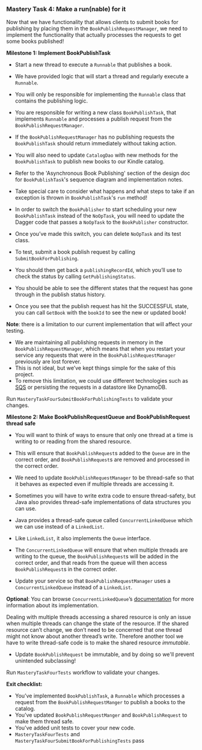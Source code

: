 ### Mastery Task 4: Make a run(nable) for it

Now that we have functionality that allows clients to submit books for publishing by placing them in the
`BookPublishRequestManager`, we need to implement the functionality that actually processes the requests to get some
books published!

**Milestone 1: Implement BookPublishTask**

- Start a new thread to execute a `Runnable` that publishes a book. 
- We have provided logic that will start a thread and regularly execute a `Runnable`.
- You will only be responsible for implementing the `Runnable` class that contains the publishing logic.


- You are responsible for writing a new class `BookPublishTask`, that implements `Runnable` and processes a publish
request from the `BookPublishRequestManager`. 
- If the `BookPublishRequestManager` has no publishing requests the `BookPublishTask` should return immediately 
without taking action. 
- You will also need to update `CatalogDao` with new methods for the `BookPublishTask` to publish 
new books to our Kindle catalog.

- Refer to the 'Asynchronous Book Publishing' section of the design doc for `BookPublishTask`'s sequence diagram and
implementation notes. 
- Take special care to consider what happens and what steps to take if an exception is thrown in
`BookPublishTask`'s `run` method!

- In order to switch the `BookPublisher` to start scheduling your new `BookPublishTask` instead of the `NoOpTask`, you
will need to update the Dagger code that passes a `NoOpTask` to the `BookPublisher` constructor. 
- Once you’ve made this switch, you can delete `NoOpTask` and its test class.

- To test, submit a book publish request by calling `SubmitBookForPublishing`. 
- You should then get back a `publishingRecordId`, which you’ll use to check the status by calling `GetPublishingStatus`. 
- You should be able to see the different states that the request has gone through in the publish status history. 
- Once you see that the publish request has hit the SUCCESSFUL state, you can call `GetBook` with the `bookId` to see 
the new or updated book!

**Note**: there is a limitation to our current implementation that will affect your testing. 
- We are maintaining all publishing requests in memory in the `BookPublishRequestManager`, which means 
that when you restart your service any requests that were in the `BookPublishRequestManager` previously are lost forever. 
- This is not ideal, but we’ve kept things simple for the sake of this project. 
- To remove this limitation, we could use different technologies such as [SQS](https://aws.amazon.com/sqs/) 
or persisting the requests in a datastore like DynamoDB.

Run `MasteryTaskFourSubmitBookForPublishingTests` to validate your changes.

**Milestone 2: Make BookPublishRequestQueue and BookPublishRequest thread safe**

- You will want to think of ways to ensure that only one thread at a time is writing to or reading from the shared resource. 
- This will ensure that `BookPublishRequest`s added to the `Queue` are in the correct order, and 
`BookPublishRequest`s are removed and processed in the correct order.

- We need to update `BookPublishRequestManager` to be thread-safe so that it behaves as expected
even if multiple threads are accessing it. 
- Sometimes you will have to write extra code to ensure thread-safety, but Java also provides thread-safe 
implementations of data structures you can use. 
- Java provides a thread-safe queue called `ConcurrentLinkedQueue` which we can use instead of a `LinkedList`. 
- Like `LinkedList`, it also implements the `Queue` interface.

- The `ConcurrentLinkedQueue` will ensure that when multiple threads are writing to the queue, the `BookPublishRequest`s
will be added in the  correct order, and that reads from the queue will then access `BookPublishRequest`s in the
correct order.  
- Update your service so that `BookPublishRequestManager` uses a `ConcurrentLinkedQueue` instead
of a `LinkedList`.

**Optional**: You can browse `ConcurrentLinkedQueue`’s [documentation](https://docs.oracle.com/javase/8/docs/api/java/util/concurrent/ConcurrentLinkedQueue.html)
for more information about its implementation.

Dealing with multiple threads accessing a shared resource is only an issue when multiple threads can change the state
of the resource. If the shared resource can’t change, we don’t need to be concerned that one thread might not know
about another thread’s write. Therefore another tool we have to write thread-safe code is to make the shared resource
*immutable*.

- Update `BookPublishRequest` be immutable, and by doing so we'll prevent unintended subclassing!

Run `MasteryTaskFourTests` workflow to validate your changes.

**Exit checklist:**

* You’ve implemented `BookPublishTask`, a `Runnable` which processes a request from the `BookPublishRequestManger` to
  publish a books to the catalog.
* You’ve updated `BookPublishRequestManger` and `BookPublishRequest` to make them thread safe.
* You’ve added unit tests to cover your new code.
* `MasteryTaskFourTests` and `MasteryTaskFourSubmitBookForPublishingTests` pass
